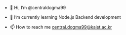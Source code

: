 - 👋 Hi, I’m @centraldogma99

- 🌱 I’m currently learning 
Node.js Backend development

- 📫 How to reach me 
central.dogma99@kaist.ac.kr

<!---
centraldogma99/centraldogma99 is a ✨ special ✨ repository because its `README.md` (this file) appears on your GitHub profile.
You can click the Preview link to take a look at your changes.
--->
